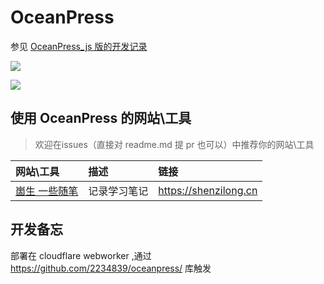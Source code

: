 # OceanPress

参见 [OceanPress_js 版的开发记录 ](https://shenzilong.cn/%E6%83%B3%E6%B3%95/%E9%A1%B9%E7%9B%AE/OceanPress_js)

[![](https://data.jsdelivr.com/v1/package/gh/siyuan-note/oceanpress/badge?style=rounded)](https://www.jsdelivr.com/package/gh/siyuan-note/oceanpress)

![](./apps/frontend/public/ocean_press-log.png)

## 使用 OceanPress 的网站\工具

> 欢迎在issues（直接对 readme.md 提 pr 也可以）中推荐你的网站\工具

| 网站\工具 | 描述 | 链接 |
| :------ | :------ | :------ |
|[崮生 一些随笔](https://shenzilong.cn)| 记录学习笔记 | https://shenzilong.cn|


## 开发备忘

部署在 cloudflare webworker ,通过 https://github.com/2234839/oceanpress/ 库触发